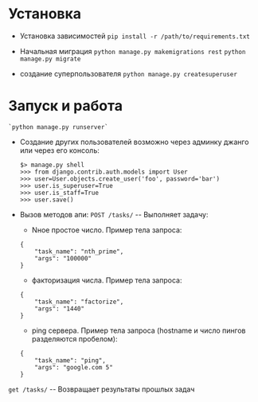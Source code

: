 # Установка

* Установка зависимостей
    `pip install -r /path/to/requirements.txt`

* Начальная миграция
    `python manage.py makemigrations rest`
    `python manage.py migrate`

* создание суперпользователя
    `python manage.py createsuperuser`

# Запуск и работа
    `python manage.py runserver`
* Создание других пользователей возможно через админку джанго или через его консоль:

    ```
    $> manage.py shell
    >>> from django.contrib.auth.models import User
    >>> user=User.objects.create_user('foo', password='bar')
    >>> user.is_superuser=True
    >>> user.is_staff=True
    >>> user.save()
    ```

* Вызов методов апи:
 `POST /tasks/` -- Выполняет задачу:
   + Nное простое число. Пример тела запроса:
    ```
    {
        "task_name": "nth_prime",
        "args": "100000"
    }
    ```
   + факторизация числа. Пример тела запроса:
    ```
    {
        "task_name": "factorize",
        "args": "1440"
    }
    ```
   + ping сервера. Пример тела запроса (hostname и число пингов разделяются пробелом):
    ```
    {
        "task_name": "ping",
        "args": "google.com 5"
    }
    ```
`get /tasks/` -- Возвращает результаты прошлых задач

